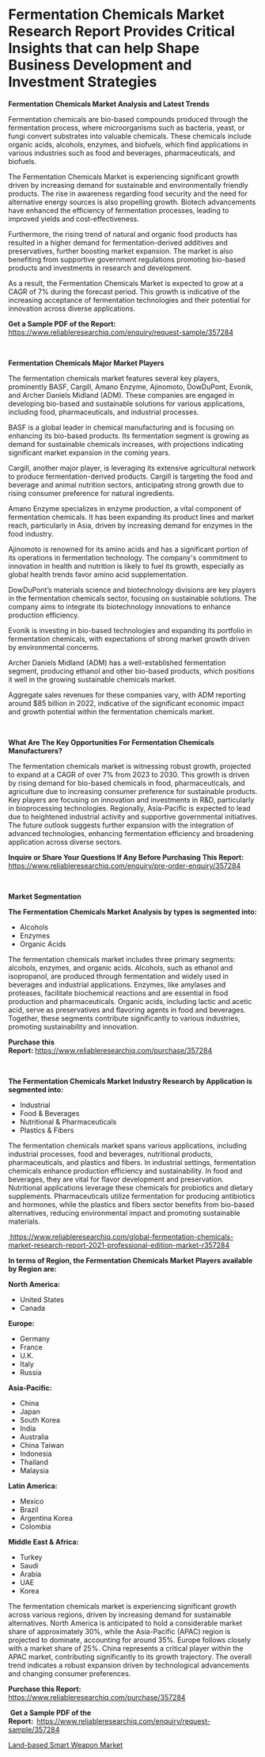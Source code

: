 <p><h1>Fermentation Chemicals Market Research Report Provides Critical Insights that can help Shape Business Development and Investment Strategies</h1></p><p><strong>Fermentation Chemicals Market Analysis and Latest Trends</strong></p>
<p><p>Fermentation chemicals are bio-based compounds produced through the fermentation process, where microorganisms such as bacteria, yeast, or fungi convert substrates into valuable chemicals. These chemicals include organic acids, alcohols, enzymes, and biofuels, which find applications in various industries such as food and beverages, pharmaceuticals, and biofuels.</p><p>The Fermentation Chemicals Market is experiencing significant growth driven by increasing demand for sustainable and environmentally friendly products. The rise in awareness regarding food security and the need for alternative energy sources is also propelling growth. Biotech advancements have enhanced the efficiency of fermentation processes, leading to improved yields and cost-effectiveness.</p><p>Furthermore, the rising trend of natural and organic food products has resulted in a higher demand for fermentation-derived additives and preservatives, further boosting market expansion. The market is also benefiting from supportive government regulations promoting bio-based products and investments in research and development.</p><p>As a result, the Fermentation Chemicals Market is expected to grow at a CAGR of 7% during the forecast period. This growth is indicative of the increasing acceptance of fermentation technologies and their potential for innovation across diverse applications.</p></p>
<p><strong>Get a Sample PDF of the Report:&nbsp;</strong> <a href="https://www.reliableresearchiq.com/enquiry/request-sample/357284?utm_campaign=3132&utm_medium=2&utm_source=Github&utm_content=ia&utm_term=29032025&utm_id=fermentation-chemicals">https://www.reliableresearchiq.com/enquiry/request-sample/357284</a></p>
<p>&nbsp;</p>
<p><strong>Fermentation Chemicals Major Market Players</strong></p>
<p><p>The fermentation chemicals market features several key players, prominently BASF, Cargill, Amano Enzyme, Ajinomoto, DowDuPont, Evonik, and Archer Daniels Midland (ADM). These companies are engaged in developing bio-based and sustainable solutions for various applications, including food, pharmaceuticals, and industrial processes.</p><p>BASF is a global leader in chemical manufacturing and is focusing on enhancing its bio-based products. Its fermentation segment is growing as demand for sustainable chemicals increases, with projections indicating significant market expansion in the coming years.</p><p>Cargill, another major player, is leveraging its extensive agricultural network to produce fermentation-derived products. Cargill is targeting the food and beverage and animal nutrition sectors, anticipating strong growth due to rising consumer preference for natural ingredients.</p><p>Amano Enzyme specializes in enzyme production, a vital component of fermentation chemicals. It has been expanding its product lines and market reach, particularly in Asia, driven by increasing demand for enzymes in the food industry.</p><p>Ajinomoto is renowned for its amino acids and has a significant portion of its operations in fermentation technology. The company's commitment to innovation in health and nutrition is likely to fuel its growth, especially as global health trends favor amino acid supplementation.</p><p>DowDuPont’s materials science and biotechnology divisions are key players in the fermentation chemicals sector, focusing on sustainable solutions. The company aims to integrate its biotechnology innovations to enhance production efficiency.</p><p>Evonik is investing in bio-based technologies and expanding its portfolio in fermentation chemicals, with expectations of strong market growth driven by environmental concerns.</p><p>Archer Daniels Midland (ADM) has a well-established fermentation segment, producing ethanol and other bio-based products, which positions it well in the growing sustainable chemicals market.</p><p>Aggregate sales revenues for these companies vary, with ADM reporting around $85 billion in 2022, indicative of the significant economic impact and growth potential within the fermentation chemicals market.</p></p>
<p>&nbsp;</p>
<p><strong>What Are The Key Opportunities For Fermentation Chemicals Manufacturers?</strong></p>
<p><p>The fermentation chemicals market is witnessing robust growth, projected to expand at a CAGR of over 7% from 2023 to 2030. This growth is driven by rising demand for bio-based chemicals in food, pharmaceuticals, and agriculture due to increasing consumer preference for sustainable products. Key players are focusing on innovation and investments in R&D, particularly in bioprocessing technologies. Regionally, Asia-Pacific is expected to lead due to heightened industrial activity and supportive governmental initiatives. The future outlook suggests further expansion with the integration of advanced technologies, enhancing fermentation efficiency and broadening application across diverse sectors.</p></p>
<p><strong>Inquire or Share Your Questions If Any Before Purchasing This Report:</strong> <a href="https://www.reliableresearchiq.com/enquiry/pre-order-enquiry/357284?utm_campaign=3132&utm_medium=2&utm_source=Github&utm_content=ia&utm_term=29032025&utm_id=fermentation-chemicals">https://www.reliableresearchiq.com/enquiry/pre-order-enquiry/357284</a></p>
<p>&nbsp;</p>
<p><strong>Market Segmentation</strong></p>
<p><strong>The Fermentation Chemicals Market Analysis by types is segmented into:</strong></p>
<p><ul><li>Alcohols</li><li>Enzymes</li><li>Organic Acids</li></ul></p>
<p><p>The fermentation chemicals market includes three primary segments: alcohols, enzymes, and organic acids. Alcohols, such as ethanol and isopropanol, are produced through fermentation and widely used in beverages and industrial applications. Enzymes, like amylases and proteases, facilitate biochemical reactions and are essential in food production and pharmaceuticals. Organic acids, including lactic and acetic acid, serve as preservatives and flavoring agents in food and beverages. Together, these segments contribute significantly to various industries, promoting sustainability and innovation.</p></p>
<p><strong>Purchase this Report:&nbsp;</strong><a href="https://www.reliableresearchiq.com/purchase/357284?utm_campaign=3132&utm_medium=2&utm_source=Github&utm_content=ia&utm_term=29032025&utm_id=fermentation-chemicals">https://www.reliableresearchiq.com/purchase/357284</a></p>
<p>&nbsp;</p>
<p><strong>The Fermentation Chemicals Market Industry Research by Application is segmented into:</strong></p>
<p><ul><li>Industrial</li><li>Food & Beverages</li><li>Nutritional & Pharmaceuticals</li><li>Plastics & Fibers</li></ul></p>
<p><p>The fermentation chemicals market spans various applications, including industrial processes, food and beverages, nutritional products, pharmaceuticals, and plastics and fibers. In industrial settings, fermentation chemicals enhance production efficiency and sustainability. In food and beverages, they are vital for flavor development and preservation. Nutritional applications leverage these chemicals for probiotics and dietary supplements. Pharmaceuticals utilize fermentation for producing antibiotics and hormones, while the plastics and fibers sector benefits from bio-based alternatives, reducing environmental impact and promoting sustainable materials.</p></p>
<p><a href="https://www.reliableresearchiq.com/global-fermentation-chemicals-market-research-report-2021-professional-edition-market-r357284?utm_campaign=3132&utm_medium=2&utm_source=Github&utm_content=ia&utm_term=29032025&utm_id=fermentation-chemicals">&nbsp;https://www.reliableresearchiq.com/global-fermentation-chemicals-market-research-report-2021-professional-edition-market-r357284</a></p>
<p><strong>In terms of Region, the Fermentation Chemicals Market Players available by Region are:</strong></p>
<p>
    <p> <strong> North America: </strong>
        <ul>
            <li>United States</li>
            <li>Canada</li>
        </ul>
        </p> 
    <p> <strong> Europe: </strong>
        <ul>
            <li>Germany</li>
            <li>France</li>
            <li>U.K.</li>
            <li>Italy</li>
            <li>Russia</li>
        </ul>
        </p> 
    <p> <strong> Asia-Pacific: </strong>
        <ul>
            <li>China</li>
            <li>Japan</li>
            <li>South Korea</li>
            <li>India</li>
            <li>Australia</li>
            <li>China Taiwan</li>
            <li>Indonesia</li>
            <li>Thailand</li>
            <li>Malaysia</li>
        </ul>
        </p> 
    <p> <strong> Latin America: </strong>
        <ul>
            <li>Mexico</li>
            <li>Brazil</li>
            <li>Argentina Korea</li>
            <li>Colombia</li>
        </ul>
        </p> 
    <p> <strong> Middle East & Africa: </strong>
        <ul>
            <li>Turkey</li>
            <li>Saudi</li>
            <li>Arabia</li>
            <li>UAE</li>
            <li>Korea</li>
        </ul>
    </p>
    </p>
<p><p>The fermentation chemicals market is experiencing significant growth across various regions, driven by increasing demand for sustainable alternatives. North America is anticipated to hold a considerable market share of approximately 30%, while the Asia-Pacific (APAC) region is projected to dominate, accounting for around 35%. Europe follows closely with a market share of 25%. China represents a critical player within the APAC market, contributing significantly to its growth trajectory. The overall trend indicates a robust expansion driven by technological advancements and changing consumer preferences.</p></p>
<p><strong>Purchase this Report: </strong><a href="https://www.reliableresearchiq.com/purchase/357284?utm_campaign=3132&utm_medium=2&utm_source=Github&utm_content=ia&utm_term=29032025&utm_id=fermentation-chemicals">https://www.reliableresearchiq.com/purchase/357284</a></p>
<p>&nbsp;<strong>Get a Sample PDF of the Report:&nbsp;&nbsp;</strong><a href="https://www.reliableresearchiq.com/enquiry/request-sample/357284?utm_campaign=3132&utm_medium=2&utm_source=Github&utm_content=ia&utm_term=29032025&utm_id=fermentation-chemicals">https://www.reliableresearchiq.com/enquiry/request-sample/357284</a></p>
<p><strong></strong></p>
<p><p><a href="https://github.com/vigoseiler/Market-Research-Report-List-1/blob/main/land-based-smart-weapon-market.md?utm_campaign=3132&utm_medium=2&utm_source=Github&utm_content=ia&utm_term=29032025&utm_id=fermentation-chemicals">Land-based Smart Weapon Market</a></p></p>